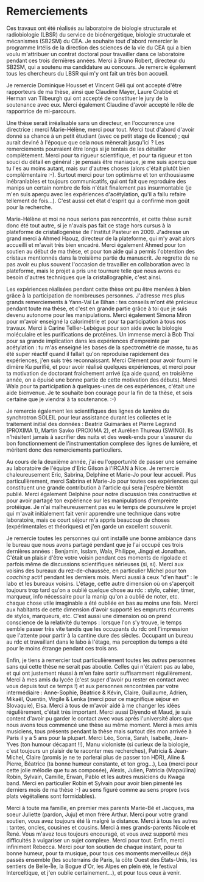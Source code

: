 # Remerciements

Ces travaux ont été réalisés au laboratoire de biologie structurale et
radiobiologie (LBSR) du service de bioénergétique, biologie structurale et
mécanismes (SB2SM) du CEA. Je souhaite tout d'abord remercier le programme
Irtélis de la direction des sciences de la vie du CEA qui a bien voulu
m'attribuer un contrat doctoral pour travailler dans ce laboratoire pendant ces
trois dernières années. Merci à Bruno Robert, directeur du SB2SM, qui a soutenu
ma candidature au concours. Je remercie également tous les chercheurs du LBSR
qui m'y ont fait un très bon accueil.

Je remercie Dominique Housset et Vincent Géli qui ont accepté d'être rapporteurs
de ma thèse, ainsi que Claudine Mayer, Laure Crabbé et Herman van Tilbeurgh qui
ont accepté de constituer le jury de la soutenance avec eux. Merci également
Claudine d'avoir accepté le rôle de rapportrice de mi-parcours.

Une thèse serait irréalisable sans un directeur, en l'occurrence une
directrice : merci Marie-Hélène, merci pour tout. Merci tout d'abord d'avoir
donné sa chance à un petit étudiant (avec ce petit stage de licence) ; qui
aurait deviné à l'époque que cela nous mènerait jusqu'ici ? Les remerciements
pourraient être longs si je tentais de les détailler complètement. Merci pour ta
rigueur scientifique, et pour ta rigueur et ton souci du détail en général : je
pensais être maniaque, je me suis aperçu que tu l'es au moins autant, mais sur
d'autres choses (alors c'était plutôt bien complémentaire :-). Surtout merci
pour ton optimisme et ton enthousiasme inébranlables et toujours communicatifs,
qui ont fait que reproduire des manips un certain nombre de fois n'était
finalement pas insurmontable (je m'en suis aperçu avec les expériences
d'acétylation, qu'il a fallu refaire tellement de fois...). C'est aussi cet état
d'esprit qui a confirmé mon goût pour la recherche.

Marie-Hélène et moi ne nous serions pas rencontrés, et cette thèse aurait donc
été tout autre, si je n'avais pas fait ce stage hors cursus à la plateforme de
cristallogenèse de l'Institut Pasteur en 2009. J'adresse un grand merci à Ahmed
Haouz, directeur de la plateforme, qui m'y avait alors accueilli et m'avait très
bien encadré. Merci également Ahmed pour ton soutien au début de ma thèse, et
pour ton aide qui a permis l'obtention des cristaux mentionnés dans la troisième
partie du manuscrit. Je regrette de ne pas avoir eu plus souvent l'occasion de
travailler en collaboration avec la plateforme, mais le projet a pris une
tournure telle que nous avons eu besoin d'autres techniques que la
cristallographie, c'est ainsi.

Les expériences réalisées pendant cette thèse ont pu être menées à bien grâce
à la participation de nombreuses personnes. J'adresse mes plus grands
remerciements à Yann-Vaï Le Bihan : tes conseils m'ont été précieux pendant
toute ma thèse, et c'est en grande partie grâce à toi que je suis devenu
autonome pour les manipulations. Merci également Simona Miron pour m'avoir
enseigné la calorimétrie et pour ta participation à tous nos travaux.
Merci à Carine Tellier-Lebègue pour son aide avec la biologie moléculaire et les
purifications de protéines. Un immense merci à Bob Thai pour sa grande
implication dans les expériences d'empreinte par acétylation : tu m'as enseigné
les bases de la spectrométrie de masse, tu as été super réactif quand il fallait
qu'on reproduise rapidement des expériences, j'en suis très reconnaissant.
Merci Clément pour avoir fourni le dimère Ku purifié, et pour avoir réalisé
quelques expériences, et merci pour ta motivation de doctorant fraichement
arrivé (ça aide quand, en troisième année, on a épuisé une bonne partie de cette
motivation des débuts). Merci Wala pour ta participation à quelques-unes de ces
expériences, c'était une aide bienvenue. Je te souhaite bon courage pour la fin
de ta thèse, et sois certaine que je viendrai à ta soutenance. :-)

Je remercie également les scientifiques des lignes de lumière du synchrotron
SOLEIL pour leur assistance durant les collectes et le traitement initial des
données : Beatriz Guimarães et Pierre Legrand (PROXIMA 1), Martin Savko (PROXIMA
2), et Aurélien Thureau (SWING). Ils n'hésitent jamais à sacrifier des nuits et
des week-ends pour s'assurer du bon fonctionnement de l'instrumentation complexe
des lignes de lumière, et méritent donc des remerciements particuliers.

Au cours de la deuxième année, j'ai eu l'opportunité de passer une semaine au
laboratoire de l'équipe d'Eric Gilson à l'IRCAN à Nice. Je remercie
chaleureusement Eric, Sabrina, Delphine et Marie-Jo pour leur accueil.
Plus particulièrement, merci Sabrina et Marie-Jo pour toutes ces expériences qui
constituent une grande contribution à l'article qui sera j'espère bientôt
publié. Merci également Delphine pour notre discussion très constructive et pour
avoir partagé ton expérience sur les manipulations d'empreinte protéique.
Je n'ai malheureusement pas eu le temps de poursuivre le projet qui m'avait
initialement fait venir apprendre une technique dans votre laboratoire, mais ce
court séjour m'a appris beaucoup de choses (expérimentales et théoriques) et
j'en garde un excellent souvenir.

Je remercie toutes les personnes qui ont installé une bonne ambiance dans le
bureau que nous avons partagé pendant que je l'ai occupé ces trois dernières
années : Benjamin, Isslam, Wala, Philippe, Jingqi et Jonathan. C'était un
plaisir d'être votre voisin pendant ces moments de rigolade et parfois même de
discussions scientifiques sérieuses (si, si). Merci aux voisins des bureaux du
rez-de-chaussée, en particulier Michel pour ton *coaching* actif pendant les
derniers mois. Merci aussi à ceux "d'en haut" : le labo et les bureaux voisins.
L'étage, cette autre dimension où on s'aperçoit toujours trop tard qu'on
a oublié quelque chose au rdc : stylo, cahier, timer, marqueur, info nécessaire
pour la manip qu'on a oublié de noter, etc. chaque chose utile imaginable a été
oubliée en bas au moins une fois. Merci aux habitants de cette dimension d'avoir
supporté les emprunts récurrents de stylos, marqueurs, etc. C'est aussi une
dimension où on prend conscience de la relativité du temps : lorsque l'on s'y
trouve, le temps semble passer très vite tandis que les occupants du rdc ont
l'impression que l'attente pour partir à la cantine dure des siècles.
Occupant un bureau au rdc et travaillant dans le labo à l'étage, ma perception
du temps a été pour le moins étrange pendant ces trois ans.

Enfin, je tiens à remercier tout particulièrement toutes les *autres* personnes
sans qui cette thèse ne serait pas aboutie. Celles qui n'étaient pas au labo, et
qui ont justement réussi à m'en faire sortir suffisamment régulièrement.  
Merci à mes amis du lycée (c'est super d'avoir pu rester en contact avec vous
depuis tout ce temps !) et aux personnes rencontrées par votre intermédiaire :
Anne-Sophie, Béatrice & Kévin, Claire, Guillaume, Adrien, Mikaël, Quentin,
Virgile & Lenka (merci pour ce magnifique séjour en Slovaquie), Elsa.
Merci à tous de m'avoir aidé à me changer les idées régulièrement, c'était
très important.
Merci aussi Diyendo et Maud, je suis content d'avoir pu garder le contact avec
vous après l'université alors que nous avons tous commencé une thèse au
même moment.
Merci à mes amis musiciens, tous présents pendant la thèse mais surtout dès mon
arrivée à Paris il y a 5 ans pour la plupart. Merci Léo, Sonia, Sarah, Isabelle,
Jean-Yves (ton humour décapant !!), Manu violoniste (si curieux de la biologie,
c'est toujours un plaisir de te raconter mes recherches), Patricia &
Jean-Michel, Claire (promis je ne te parlerai plus de passer ton HDR), Aline &
Pierre, Béatrice (ta bonne humeur constante, et ton grog...), Lea (merci pour
cette jolie mélodie que tu as composée), Alexis, Julien, Patricia (Mapaúlina)
Robin, Sylvain, Camille, Erwan, Pablo et les autres musiciens du Kwaga band.
Merci en particulier Robin et Sylvain pour avoir bien pimenté les derniers mois
de ma thèse :-) au sens figuré comme au sens propre (vos plats végétaliens sont
formidables).

Merci à toute ma famille, en premier mes parents Marie-Bé et Jacques, ma soeur
Juliette (pardon, Juju) et mon frère Arthur. Merci pour votre grand soutien,
vous avez toujours été là malgré la distance. Merci à tous les autres : tantes,
oncles, cousines et cousins. Merci à mes grands-parents Nicole et René.
Vous m'avez tous toujours encouragé, et vous avez supporté mes difficultés
à vulgariser un sujet complexe. Merci pour tout.
Enfin, merci infiniment Rebecca. Merci pour ton soutien de chaque instant, pour
ta bonne humeur, pour ta musique, pour tous ces moments merveilleux déjà passés
ensemble (les souterrains de Paris, la côte Ouest des États-Unis, les sentiers
de Belle-Île, la Bogue d'Or, les Alpes en plein été, le festival Interceltique,
et j'en oublie certainement...), et pour tous ceux à venir.

